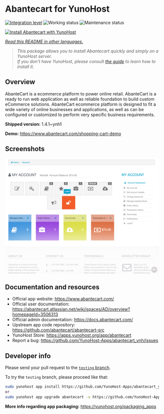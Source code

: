 <!--
N.B.: This README was automatically generated by <https://github.com/YunoHost/apps/tree/master/tools/readme_generator>
It shall NOT be edited by hand.
-->

# Abantecart for YunoHost

[![Integration level](https://apps.yunohost.org/badge/integration/abantecart)](https://ci-apps.yunohost.org/ci/apps/abantecart/)
![Working status](https://apps.yunohost.org/badge/state/abantecart)
![Maintenance status](https://apps.yunohost.org/badge/maintained/abantecart)

[![Install Abantecart with YunoHost](https://install-app.yunohost.org/install-with-yunohost.svg)](https://install-app.yunohost.org/?app=abantecart)

*[Read this README in other languages.](./ALL_README.md)*

> *This package allows you to install Abantecart quickly and simply on a YunoHost server.*  
> *If you don't have YunoHost, please consult [the guide](https://yunohost.org/install) to learn how to install it.*

## Overview

AbanteCart is a ecommerce platform to power online retail. AbanteCart is a ready to run web application as well as reliable foundation to build custom eCommerce solutions. AbanteCart ecommerce platform is designed to fit a wide variety of online businesses and applications, as well as can be configured or customized to perform very specific business requirements.

**Shipped version:** 1.4.1~ynh1

**Demo:** <https://www.abantecart.com/shopping-cart-demo>

## Screenshots

![Screenshot of Abantecart](./doc/screenshots/dashboard.png)

## Documentation and resources

- Official app website: <https://www.abantecart.com/>
- Official user documentation: <https://abantecart.atlassian.net/wiki/spaces/AD/overview?homepageId=3506313>
- Official admin documentation: <https://docs.abantecart.com/>
- Upstream app code repository: <https://github.com/abantecart/abantecart-src>
- YunoHost Store: <https://apps.yunohost.org/app/abantecart>
- Report a bug: <https://github.com/YunoHost-Apps/abantecart_ynh/issues>

## Developer info

Please send your pull request to the [`testing` branch](https://github.com/YunoHost-Apps/abantecart_ynh/tree/testing).

To try the `testing` branch, please proceed like that:

```bash
sudo yunohost app install https://github.com/YunoHost-Apps/abantecart_ynh/tree/testing --debug
or
sudo yunohost app upgrade abantecart -u https://github.com/YunoHost-Apps/abantecart_ynh/tree/testing --debug
```

**More info regarding app packaging:** <https://yunohost.org/packaging_apps>
